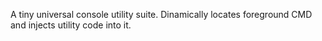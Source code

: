 A tiny universal console utility suite. Dinamically locates foreground CMD and injects utility code into it. 
